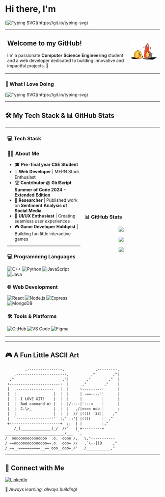 # Hi there, I'm  
[![Typing SVG](https://readme-typing-svg.herokuapp.com?font=Fira+Code&weight=600&size=28&duration=3000&pause=500&color=F75C7E&center=false&vCenter=false&width=435&lines=Katherine+Parshad;Welcome+to+My+GitHub!)](https://git.io/typing-svg)

<div align="left">
  <table>
    <tr>
      <td>
        <h2>Welcome to my GitHub!</h2>
        <p>I'm a passionate <strong>Computer Science Engineering</strong> student and a web developer dedicated to building innovative and impactful projects. 🚀</p>
      </td>
      <td>
        <img src="bg.gif" width="250" alt="Banner">
      </td>
    </tr>
  </table>
</div>

### **🚀 What I Love Doing**  
[![Typing SVG](https://readme-typing-svg.herokuapp.com?font=Fira+Code&weight=600&size=20&duration=3500&pause=600&color=4B8EDA&center=false&vCenter=false&width=600&lines=💻+Building+awesome+web+apps;🎮+Creating+fun+games+as+a+hobby;🎨+Designing+seamless+user+experiences;📊+Exploring+data+science+and+AI;🔥+Always+learning+and+growing!)](https://git.io/typing-svg)

---

## 🛠️ My Tech Stack & 📊 GitHub Stats  

<div align="center">
  <table>
    <tr>
      <!-- Tech Stack Section -->
      <td width="50%">
        <h3>💻 Tech Stack</h3>
        
### 👩‍💻 About Me  
- 🎓 **Pre-final year CSE Student**  
- 💡 **Web Developer** | MERN Stack Enthusiast  
- 🏆 **Contributor @ GirlScript Summer of Code 2024 - Extended Edition**  
- 📝 **Researcher** | Published work on **Sentiment Analysis of Social Media**  
- 🎨 **UI/UX Enthusiast** | Creating seamless user experiences  
- 🎮 **Game Developer Hobbyist** | Building fun little interactive games  

---
### 💻 Programming Languages  
![C++](https://img.shields.io/badge/C%2B%2B-00599C?style=for-the-badge&logo=c%2B%2B&logoColor=white)
![Python](https://img.shields.io/badge/Python-3776AB?style=for-the-badge&logo=python&logoColor=white)
![JavaScript](https://img.shields.io/badge/JavaScript-F7DF1E?style=for-the-badge&logo=javascript&logoColor=black)
![Java](https://img.shields.io/badge/Java-007396?style=for-the-badge&logo=java&logoColor=white)

### 🌐 Web Development  
![React](https://img.shields.io/badge/React-61DAFB?style=for-the-badge&logo=react&logoColor=black)
![Node.js](https://img.shields.io/badge/Node.js-339933?style=for-the-badge&logo=node.js&logoColor=white)
![Express](https://img.shields.io/badge/Express-000000?style=for-the-badge&logo=express&logoColor=white)
![MongoDB](https://img.shields.io/badge/MongoDB-47A248?style=for-the-badge&logo=mongodb&logoColor=white)

### 🛠️ Tools & Platforms  
![GitHub](https://img.shields.io/badge/GitHub-181717?style=for-the-badge&logo=github&logoColor=white)
![VS Code](https://img.shields.io/badge/VS%20Code-007ACC?style=for-the-badge&logo=visual-studio-code&logoColor=white)
![Figma](https://img.shields.io/badge/Figma-F24E1E?style=for-the-badge&logo=figma&logoColor=white)
      </td>
      <td width="50%">
        <h3>📊 GitHub Stats</h3>
        <p align="center">
          <img src="https://github-readme-stats.vercel.app/api?username=gitsomehelppls&show_icons=true&theme=radical" width="90%" />
        </p>
        <p align="center">
          <img src="https://github-readme-streak-stats.herokuapp.com/?user=gitsomehelppls&theme=radical&hide_border=false" width="90%" />
        </p>
        <p align="center">
          <img src="https://github-readme-stats.vercel.app/api/top-langs/?username=gitsomehelppls&layout=compact&theme=radical" width="90%" />
        </p>
      </td>
    </tr>
  </table>
</div>

---

## 🎮 A Fun Little ASCII Art  

             ,----------------,              ,---------,
        ,-----------------------,          ,"        ,"|
      ,"                      ,"|        ,"        ,"  |
     +-----------------------+  |      ,"        ,"    |
     |  .-----------------.  |  |     +---------+      |
     |  |                 |  |  |     | -==----'|      |
     |  |  I LOVE GIT!    |  |  |     |         |      |
     |  |  Bad command or |  |  |/----|`---=    |      |
     |  |  C:\>_          |  |  |   ,/|==== ooo |      ;
     |  |                 |  |  |  // |(((( [33]|    ,"
     |  `-----------------'  |," .;'| |((((     |  ,"
     +-----------------------+  ;;  | |         |,"     
        /_)______________(_/  //'   | +---------+
    ___________________________/___  `,
    /  oooooooooooooooo  .o.  oooo /,   \,"-----------
    / ==ooooooooooooooo==.o.  ooo= //   ,`\--{)B     ,"
    /_==__==========__==_ooo__ooo=_/'   /___________,"

---

## 🌱 Connect with Me  
[![LinkedIn](https://img.shields.io/badge/-LinkedIn-0077B5?style=for-the-badge&logo=linkedin&logoColor=white)](https://www.linkedin.com/in/katherine-parshad-901504252/)  

🚀 *Always learning, always building!*
